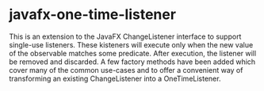 # javafx-one-time-listener
This is an extension to the JavaFX ChangeListener interface to support single-use listeners. These kisteners will execute only when the new value of the observable matches some predicate. After execution, the listener will be removed and discarded. A few factory methods have been added which cover many of the common  use-cases and to offer a convenient way of transforming an existing ChangeListener into a OneTimeListener.
